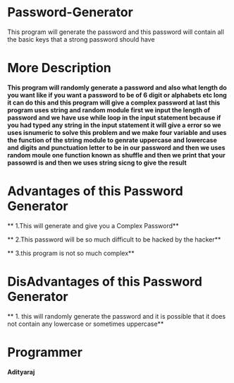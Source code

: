 # Password-Generator
This program will generate the password and this password will contain all the basic keys that a strong password should have

# More Description
**This program will randomly generate a password and also what length do you want like if you want a password to be of 6 digit or alphabets etc long it can do this and this program will give a complex password at last this program uses string and random module first we input the length of password and we have use while loop in the input statement because if you had typed any string in the input statement it will give a error so we uses isnumeric to solve this problem and we make four variable and uses the function of the string module to genrate uppercase and lowercase and digits and punctuation letter to be in our password and then we uses random moule one function known as shuffle and then we print that your passowrd is and then we uses string sicng to give the result**

# Advantages of this Password Generator
**  1.This will generate and give you a Complex Password**

**  2.This password will be so much difficult to be hacked by the hacker**

**  3.this program is not so much complex**

# DisAdvantages of this Password Generator
**  1. this will randomly generate the password and it is possible that it does not contain any lowercase or sometimes uppercase**

# Programmer
**Adityaraj**

